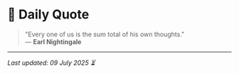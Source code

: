 # 📜 Daily Quote

> "Every one of us is the sum total of his own thoughts."  
> — **Earl Nightingale**

---

_Last updated: 09 July 2025 ⏳_
